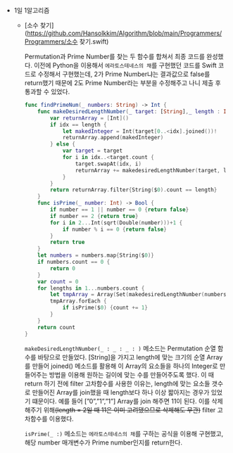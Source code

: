 * 1일 1알고리즘

	* [소수 찾기](https://github.com/Hansolkkim/Algorithm/blob/main/Programmers/Programmers/소수 찾기.swift)

		Permutation과 Prime Number를 찾는 두 함수를 합쳐서 최종 코드를 완성했다. 이전에 Python을 이용해서 `에라토스테네스의 채`를 구현했던 코드를 Swift 코드로 수정해서 구현했는데, 2가 Prime Number냐는 결과값으로 false를 return했기 때문에 2도 Prime Number라는 부분을 수정해주고 나니 제출 후 통과할 수 있었다.

		```swift
		func findPrimeNum(_ numbers: String) -> Int {
		    func makeDesiredLengthNumber(_ target: [String],_ length : Int,_ idx: Int = 0) -> [Int] {
		        var returnArray = [Int]()
		        if idx == length {
		            let makedInteger = Int(target[0..<idx].joined())!
		            returnArray.append(makedInteger)
		        } else {
		            var target = target
		            for i in idx..<target.count {
		                target.swapAt(idx, i)
		                returnArray += makedesiredLengthNumber(target, length, idx+1)
		            }
		        }
		        return returnArray.filter{String($0).count == length}
		    }
		    func isPrime(_ number: Int) -> Bool {
		        if number == 1 || number == 0 {return false}
		        if number == 2 {return true}
		        for i in 2...Int(sqrt(Double(number)))+1 {
		            if number % i == 0 {return false}
		        }
		        return true
		    }
		    let numbers = numbers.map{String($0)}
		    if numbers.count == 0 {
		        return 0
		    }
		    var count = 0
		    for lengths in 1...numbers.count {
		        let tmpArray = Array(Set(makedesiredLengthNumber(numbers, lengths))).sorted()
		        tmpArray.forEach {
		            if isPrime($0) {count += 1}
		        }
		    }
		    return count
		}
		```

		`makeDesiredLengthNumber(_ : _ : _ : )` 메소드는 Permutation 순열 함수를 바탕으로 만들었다. [String]을 가지고 length에 맞는 크기의 순열 Array를 만들어 joined() 메소드를 활용해 이 Array의 요소들을 하나의 Integer로 만들어주는 방법을 이용해 원하는 길이에 맞는 수를 만들어주도록 했다. 이 때 return 하기 전에 filter 고차함수를 사용한 이유는, length에 맞는 요소들 갯수로 만들어진 Array를 join했을 때 length보다 하나 이상 짧아지는 경우가 있었기 떄문이다. 예를 들어 [”0”,”1”,”1”] Array를 join 해주면 11이 된다. 이를 삭제해주기 위해~~(length = 2일 때 11은 이미 고려됐으므로 삭제해도 무관)~~ filter 고차함수를 이용했다.

		`isPrime(_ :)` 메소드는 `에라토스테네스의 채`를 구하는 공식을 이용해 구현했고, 해당 number 매개변수가 Prime number인지를 return한다.